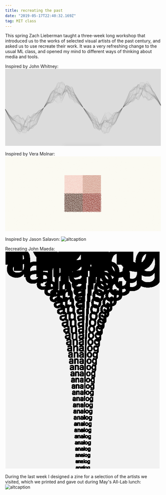 ```yaml
---
title: recreating the past
date: "2019-05-17T22:40:32.169Z"
tag: MIT class
---
```


This spring Zach Lieberman taught a three-week long workshop that introduced us to the works of selected visual artists of the past century, and asked us to use recreate their work. It was a very refreshing change to the usual ML class, and opened my mind to different ways of thinking about media and tools.

<span class="caption">Inspired by John Whitney:</span>
![altcaption](whitney.png)

<span class="caption">Inspired by Vera Molnar:</span>
![altcaption](molnar.png)

<span class="caption">Inspired by Jason Salavon:</span>
![altcaption](salavon.png)

<span class="caption">Recreating John Maeda:</span>
![altcaption](maeda.png)

<span class="caption">During the last week I designed a zine for a selection of the artists we visited, which we printed and gave out during May's All-Lab lunch: </span>
![altcaption](zineforwebsite.png)
